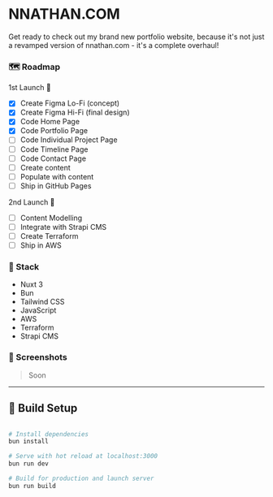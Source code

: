 # NNATHAN.COM

Get ready to check out my brand new portfolio website, because it's not just a revamped version of nnathan.com - it's a complete overhaul!

### 🗺️ Roadmap

1st Launch 🚀
- [x] Create Figma Lo-Fi (concept)
- [x] Create Figma Hi-Fi (final design)
- [x] Code Home Page
- [x] Code Portfolio Page
- [ ] Code Individual Project Page
- [ ] Code Timeline Page
- [ ] Code Contact Page
- [ ] Create content
- [ ] Populate with content
- [ ] Ship in GitHub Pages

2nd Launch 🚀
- [ ] Content Modelling
- [ ] Integrate with Strapi CMS
- [ ] Create Terraform
- [ ] Ship in AWS

### 🔧 Stack

- Nuxt 3
- Bun
- Tailwind CSS
- JavaScript
- AWS
- Terraform
- Strapi CMS

### 📸 Screenshots

> Soon

---

## 🧰 Build Setup

```bash

# Install dependencies
bun install

# Serve with hot reload at localhost:3000
bun run dev

# Build for production and launch server
bun run build
```